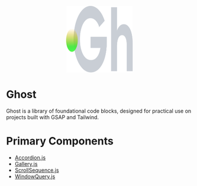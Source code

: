 <p align="center">
  <img width="180" height="180" src="https://github.com/terrainagency/ghost/blob/main/assets/logo.svg" alt="Ghost: Agnostic GSAP and Tailwind Framework">
</p>

# Ghost
Ghost is a library of foundational code blocks, designed for practical use on projects built with GSAP and Tailwind.

# Primary Components
* [Accordion.js](https://github.com/terrainagency/Accordion.js)
* [Gallery.js](https://github.com/terrainagency/Gallery.js)
* [ScrollSequence.js](https://github.com/terrainagency/ScrollSequence.js)
* [WindowQuery.js](https://github.com/terrainagency/WindowQuery.js)
